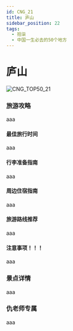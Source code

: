 ```yaml
---
id: CNG_21
title: 庐山
sidebar_position: 22
tags:
  - 拾柒
  - 中国一生必去的50个地方
---
```


# 庐山

![CNG\_TOP50\_21](https://github.com/AzraelQAQ/my-docusaurus-site/blob/master/img/love/CNG\_TOP50/21.png)

### 旅游攻略

aaa

#### 最佳旅行时间

aaa

#### 行李准备指南

aaa

#### 周边住宿指南

aaa

#### 旅游路线推荐

aaa

#### 注意事项！！！

aaa

### 景点详情

aaa

### 仇老师专属

aaa
